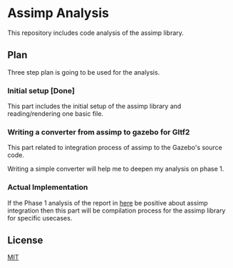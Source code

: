 # Assimp Analysis

This repository includes code analysis of the
assimp library.


## Plan

Three step plan is going to be used for the analysis.

### Initial setup [Done]

This part includes the initial setup of the assimp library and reading/rendering one basic file.

### Writing a converter from assimp to gazebo for Gltf2 

This part related to integration process of assimp to the Gazebo's source code.

Writing a simple converter will help me to deepen my analysis on phase 1.

### Actual Implementation

If the Phase 1 analysis of the report in [here](https://docs.google.com/document/d/1bs38PMkIK1B6EcN0l4knN2lFnWhiU4hVGH9SBK0zUMU/edit?usp=sharing) be positive about assimp  integration then this part will be compilation process for the assimp library for specific usecases.  


## License
[MIT](https://choosealicense.com/licenses/mit/)